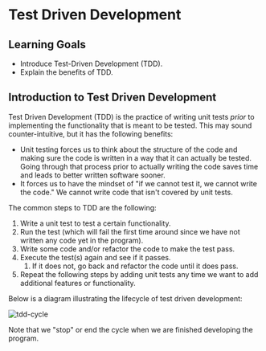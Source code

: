 # Test Driven Development

## Learning Goals

- Introduce Test-Driven Development (TDD).
- Explain the benefits of TDD.

## Introduction to Test Driven Development

Test Driven Development (TDD) is the practice of writing unit tests _prior_ to
implementing the functionality that is meant to be tested. This may sound
counter-intuitive, but it has the following benefits:

- Unit testing forces us to think about the structure of the code and making
  sure the code is written in a way that it can actually be tested. Going
  through that process prior to actually writing the code saves time and leads
  to better written software sooner.
- It forces us to have the mindset of "if we cannot test it, we cannot write the
  code." We cannot write code that isn't covered by unit tests.

The common steps to TDD are the following:

1. Write a unit test to test a certain functionality.
2. Run the test (which will fail the first time around since we have not written
   any code yet in the program).
3. Write some code and/or refactor the code to make the test pass.
4. Execute the test(s) again and see if it passes.
    1. If it does not, go back and refactor the code until it does pass.
5. Repeat the following steps by adding unit tests any time we want to add
   additional features or functionality.

Below is a diagram illustrating the lifecycle of test driven development:

![tdd-cycle](https://curriculum-content.s3.amazonaws.com/java-mod-3/tdd/tdd-cycle.png)

Note that we "stop" or end the cycle when we are finished developing the
program.
